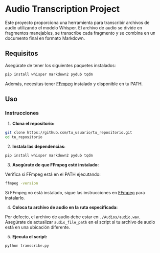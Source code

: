 # Audio Transcription Project

Este proyecto proporciona una herramienta para transcribir archivos de audio utilizando el modelo Whisper. El archivo de audio se divide en fragmentos manejables, se transcribe cada fragmento y se combina en un documento final en formato Markdown.

## Requisitos

Asegúrate de tener los siguientes paquetes instalados:

```bash
pip install whisper markdown2 pydub tqdm
```

Además, necesitas tener [FFmpeg](https://ffmpeg.org/download.html) instalado y disponible en tu PATH.

## Uso

### Instrucciones

1. **Clona el repositorio:**

```bash
git clone https://github.com/tu_usuario/tu_repositorio.git
cd tu_repositorio
```

2. **Instala las dependencias:**

```bash
pip install whisper markdown2 pydub tqdm
```

3. **Asegúrate de que FFmpeg esté instalado:**

Verifica si FFmpeg está en el PATH ejecutando:

```bash
ffmpeg -version
```

Si FFmpeg no está instalado, sigue las instrucciones en [FFmpeg](https://ffmpeg.org/download.html) para instalarlo.

4. **Coloca tu archivo de audio en la ruta especificada:**

Por defecto, el archivo de audio debe estar en `./Audios/audio.wav`. Asegúrate de actualizar `audio_file_path` en el script si tu archivo de audio está en una ubicación diferente.

5. **Ejecuta el script:**

```bash
python transcribe.py
```